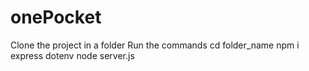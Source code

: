 # onePocket

Clone the project in a folder
Run the commands
cd folder_name
npm i express dotenv
node server.js

